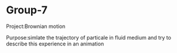 # Group-7

Project:Brownian motion

Purpose:simlate the trajectory  of particale in fluid medium and try to describe this experience in an animation
